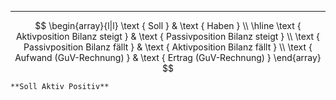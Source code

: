 ***

$$
\begin{array}{l|l}
\text { Soll } & \text { Haben } \\
\hline \text { Aktivposition Bilanz steigt } & \text { Passivposition Bilanz steigt } \\
\text { Passivposition Bilanz fällt } & \text { Aktivposition Bilanz fällt } \\
\text { Aufwand (GuV-Rechnung) } & \text { Ertrag (GuV-Rechnung) }
\end{array}
$$

```ad-note
**Soll Aktiv Positiv**
```
